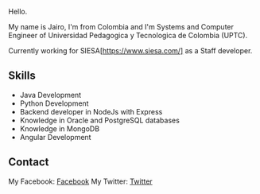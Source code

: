Hello.

My name is Jairo, I'm from Colombia and I'm Systems and Computer Engineer of Universidad Pedagogica y Tecnologica de Colombia (UPTC).

Currently working for SIESA[https://www.siesa.com/] as a Staff developer.

## Skills

* Java Development
* Python Development
* Backend developer in NodeJs with Express 
* Knowledge in Oracle and PostgreSQL databases
* Knowledge in MongoDB
* Angular Development

## Contact

My Facebook: [Facebook](https://www.facebook.com/jairoalzate.1606)
My Twitter:  [Twitter](https://twitter.com/jairoalzate2)
